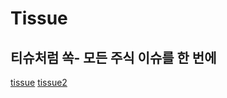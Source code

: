 # Tissue
## 티슈처럼 쏙- 모든 주식 이슈를 한 번에
[tissue](C:\Users\Admin\Desktop\tissue\tissue_1.png)
[tissue2](C:\Users\Admin\Desktop\tissue\tissue_2.png)
